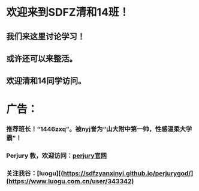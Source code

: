 # 欢迎来到SDFZ清和14班！
## 我们来这里讨论学习！
## 或许还可以来整活。
## 欢迎清和14同学访问。

# 广告：

### 推荐班长！“1446zxq”。被nyj誉为“山大附中第一帅，性感温柔大学霸”！

### Perjury 教，欢迎访问：[perjury官网](https://sdfzyanxinyi.github.io/perjurygod/)

### 关注我谷：[luogu][(https://sdfzyanxinyi.github.io/perjurygod/](https://www.luogu.com.cn/user/343342)
